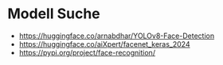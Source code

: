 # Modell Suche

- https://huggingface.co/arnabdhar/YOLOv8-Face-Detection
- https://huggingface.co/aiXpert/facenet_keras_2024
- https://pypi.org/project/face-recognition/
